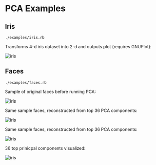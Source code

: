 # PCA Examples


## Iris

```./examples/iris.rb```

Transforms 4-d iris dataset into 2-d and outputs plot (requires GNUPlot):

![iris](https://raw.githubusercontent.com/gbuesing/pca/master/examples/data/iris.png)


## Faces

```./examples/faces.rb```

Sample of original faces before running PCA:

![iris](https://raw.githubusercontent.com/gbuesing/pca/master/examples/data/faces.png)

Same sample faces, reconstructed from top 36 PCA components:

![iris](https://raw.githubusercontent.com/gbuesing/pca/master/examples/data/faces_recovered.png)

Same sample faces, reconstructed from top 36 PCA components:

![iris](https://raw.githubusercontent.com/gbuesing/pca/master/examples/data/faces_recovered.png)

36 top prinicpal components visualized:

![iris](https://raw.githubusercontent.com/gbuesing/pca/master/examples/data/eigenfaces.png)